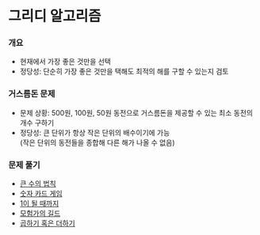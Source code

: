 # 그리디 알고리즘

### 개요
- 현재에서 가장 좋은 것만을 선택
- 정당성: 단순히 가장 좋은 것만을 택해도 최적의 해를 구할 수 있는지 검토

### 거스름돈 문제
- 문제 상황: 500원, 100원, 50원 동전으로 거스름돈을 제공할 수 있는 최소 동전의 개수 구하기
- 정당성: 큰 단위가 항상 작은 단위의 배수이기에 가능 \
(작은 단위의 동전들을 종합해 다른 해가 나올 수 없음)


### 문제 풀기
- [큰 수의 법칙](https://github.com/sangeun99/python-for-coding-test/blob/master/03-greedy-algorithm/03-02.py)
- [숫자 카드 게임](https://github.com/sangeun99/python-for-coding-test/blob/master/03-greedy-algorithm/03-03.py)
- [1이 될 때까지](https://github.com/sangeun99/python-for-coding-test/blob/master/03-greedy-algorithm/03-04.py)
- [모험가의 길드](https://github.com/sangeun99/python-for-coding-test/blob/master/11-greedy-advanced/11-01.py)
- [곱하기 혹은 더하기](https://github.com/sangeun99/python-for-coding-test/blob/master/11-greedy-advanced/11-02.py)